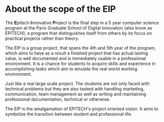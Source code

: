 # About the scope of the EIP

The **E**pitech **I**nnovative **P**roject is the final step in a 5 year computer science program at the Paris Graduate School of Digital Innovation (also know as EPITECH), a program that distinguishes itself from others by its focus on practical projects rather than theory.

The EIP is a group project, that spans the 4th and 5th year of the program, which aims to have as a result a finished project that has actual lasting value, is well documented and is immediately usable in a professional environment. It is a chance for students to acquire skills and experience in accomplishing tasks which aim to emulate the real world working environment.

Just like a real large scale project. The students are not only faced with technical problems but they are also tasked with handling marketing, communication, team management as well as writing and maintaining professional documentation, technical or otherwise.

The EIP is the amalgamation of EPITECH's project oriented vision. It aims to symbolize the transition between student and professional life.
